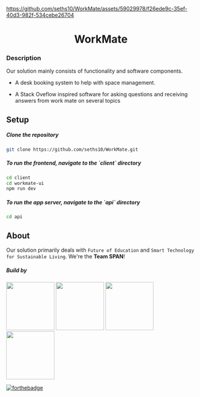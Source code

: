 <!-- <img src="./assets/workmate logo.png" width="100%" height="100%"/> -->


https://github.com/seths10/WorkMate/assets/59029978/f26ede9c-35ef-40d3-982f-534cebe26704


<h1 align="center"> WorkMate </h1>
<!-- <p align="center">This project is designed to </p> -->


### Description
Our solution mainly consists of functionality and software components.
   
 - A desk booking system to help with space management.
  
 - A Stack Oveflow inspired software for asking questions and receiving answers from work mate on several topics


## Setup

  ##### Clone the repository
```bash
git clone https://github.com/seths10/WorkMate.git
```
  ##### To run the frontend, navigate to the \`_client_` directory
```bash
cd client
cd workmate-ui
npm run dev
```

  ##### To run the app server, navigate to the \`_api_` directory
```bash
cd api
```

## About
Our solution primarily deals with `Future of Education` and `Smart Technology for Sustainable Living`. We're the **Team SPAN**! 

##### Build by 

<p align="left">
<a href="https://github.com/seths10"><img width="128px" src="https://avatars1.githubusercontent.com/seths10"></a>
<a href="https://github.com/armah001"><img width="128px" src="https://avatars.githubusercontent.com/armah001"></a>
<a href="https://github.com/nathannunana"><img width="128px" src="https://avatars1.githubusercontent.com/nathannunana"></a>
<a href="https://github.com/perrykwarteng"><img width="128px" src="https://avatars.githubusercontent.com/perrykwarteng"></a>

</p>

[![forthebadge](https://forthebadge.com/images/badges/built-with-love.svg)](https://github.com/seths10/WorkMate)
